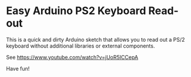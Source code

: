 # Easy Arduino PS2 Keyboard Read-out

This is a quick and dirty Arduino sketch that allows you to read out a PS/2 keyboard without additional libraries or external components.

See https://www.youtube.com/watch?v=jUoR5ICCepA

Have fun!

